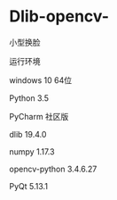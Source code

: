 # Dlib-opencv-
小型换脸

运行环境

windows 10 64位

Python 3.5

PyCharm 社区版

dlib 19.4.0

numpy 1.17.3

opencv-python 3.4.6.27

PyQt 5.13.1
